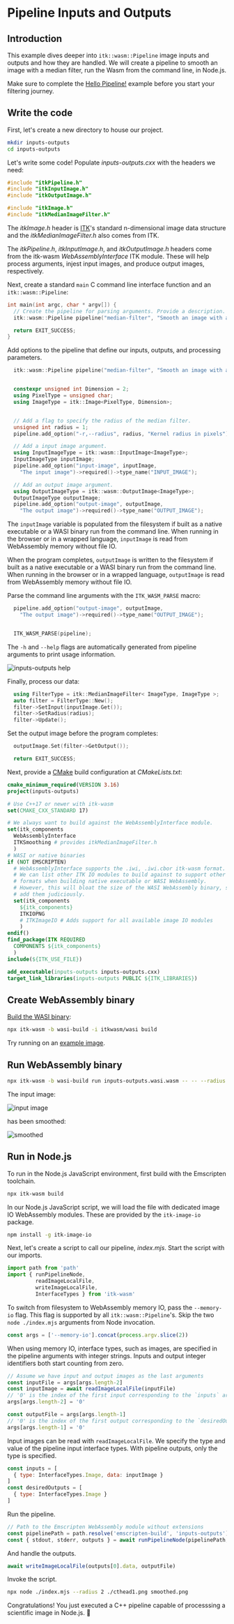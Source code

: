 # Pipeline Inputs and Outputs

## Introduction

This example dives deeper into `itk::wasm::Pipeline` image inputs and outputs and how they are handled. We will create a pipeline to smooth an image with a median filter, run the Wasm from the command line, in Node.js.

Make sure to complete the [Hello Pipeline!](/tutorial/hello_pipeline) example before you start your filtering journey.

## Write the code

First, let's create a new directory to house our project.

```sh
mkdir inputs-outputs
cd inputs-outputs
```

Let's write some code! Populate *inputs-outputs.cxx* with the headers we need:

```cpp
#include "itkPipeline.h"
#include "itkInputImage.h"
#include "itkOutputImage.h"

#include "itkImage.h"
#include "itkMedianImageFilter.h"
```

The *itkImage.h* header is [ITK](https://itk.org)'s standard n-dimensional image data structure and the *itkMedianImageFilter.h* also comes from ITK.

The *itkPipeline.h*, *itkInputImage.h*, and *itkOutputImage.h* headers come from the itk-wasm *WebAssemblyInterface* ITK module. These will help process arguments, injest input images, and produce output images, respectively.

Next, create a standard `main` C command line interface function and an `itk::wasm::Pipeline`:

```cpp
int main(int argc, char * argv[]) {
  // Create the pipeline for parsing arguments. Provide a description.
  itk::wasm::Pipeline pipeline("median-filter", "Smooth an image with a median filter", argc, argv);

  return EXIT_SUCCESS;
}
```
Add options to the pipeline that define our inputs, outputs, and processing parameters.

```cpp
  itk::wasm::Pipeline pipeline("median-filter", "Smooth an image with a median filter", argc, argv);


  constexpr unsigned int Dimension = 2;
  using PixelType = unsigned char;
  using ImageType = itk::Image<PixelType, Dimension>;


  // Add a flag to specify the radius of the median filter.
  unsigned int radius = 1;
  pipeline.add_option("-r,--radius", radius, "Kernel radius in pixels");

  // Add a input image argument.
  using InputImageType = itk::wasm::InputImage<ImageType>;
  InputImageType inputImage;
  pipeline.add_option("input-image", inputImage,
    "The input image")->required()->type_name("INPUT_IMAGE");

  // Add an output image argument.
  using OutputImageType = itk::wasm::OutputImage<ImageType>;
  OutputImageType outputImage;
  pipeline.add_option("output-image", outputImage,
    "The output image")->required()->type_name("OUTPUT_IMAGE");
```

The `inputImage` variable is populated from the filesystem if built as a native executable or a WASI binary run from the command line. When running in the browser or in a wrapped language, `inputImage` is read from WebAssembly memory without file IO.

When the program completes, `outputImage` is written to the filesystem if built as a native executable or a WASI binary run from the command line. When running in the browser or in a wrapped language, `outputImage` is read from WebAssembly memory without file IO.

Parse the command line arguments with the `ITK_WASM_PARSE` macro:

```cpp
  pipeline.add_option("output-image", outputImage,
    "The output image")->required()->type_name("OUTPUT_IMAGE");


  ITK_WASM_PARSE(pipeline);
```

The `-h` and `--help` flags are automatically generated from pipeline arguments to print usage information.

![inputs-outputs help](./inputs_outputs_help.png)

Finally, process our data: 
```cpp
  using FilterType = itk::MedianImageFilter< ImageType, ImageType >;
  auto filter = FilterType::New();
  filter->SetInput(inputImage.Get());
  filter->SetRadius(radius);
  filter->Update();
```

Set the output image before the program completes:

```cpp
  outputImage.Set(filter->GetOutput());

  return EXIT_SUCCESS;
```

Next, provide a [CMake](https://cmake.org/) build configuration at *CMakeLists.txt*:

```cmake
cmake_minimum_required(VERSION 3.16)
project(inputs-outputs)

# Use C++17 or newer with itk-wasm
set(CMAKE_CXX_STANDARD 17)

# We always want to build against the WebAssemblyInterface module.
set(itk_components
  WebAssemblyInterface
  ITKSmoothing # provides itkMedianImageFilter.h
  )
# WASI or native binaries
if (NOT EMSCRIPTEN)
  # WebAssemblyInterface supports the .iwi, .iwi.cbor itk-wasm format.
  # We can list other ITK IO modules to build against to support other
  # formats when building native executable or WASI WebAssembly.
  # However, this will bloat the size of the WASI WebAssembly binary, so
  # add them judiciously.
  set(itk_components
    ${itk_components}
    ITKIOPNG
    # ITKImageIO # Adds support for all available image IO modules
    )
endif()
find_package(ITK REQUIRED
  COMPONENTS ${itk_components}
  )
include(${ITK_USE_FILE})

add_executable(inputs-outputs inputs-outputs.cxx)
target_link_libraries(inputs-outputs PUBLIC ${ITK_LIBRARIES})
```

## Create WebAssembly binary

[Build the WASI binary](/tutorial/hello_world):

```sh
npx itk-wasm -b wasi-build -i itkwasm/wasi build
```

Try running on an [example image](https://data.kitware.com/api/v1/file/63041ac8f64de9b9501e5a22/download).

## Run WebAssembly binary

```sh
npx itk-wasm -b wasi-build run inputs-outputs.wasi.wasm -- -- --radius 2 cthead1.png smoothed.png
```

The input image:

![input image](./cthead1.png)

has been smoothed:

![smoothed](./smoothed.png)

## Run in Node.js

To run in the Node.js JavaScript environment, first build with the Emscripten toolchain.

```sh
npx itk-wasm build
```

In our Node.js JavaScript script, we will load the file with dedicated image IO WebAssembly modules. These are provided by the `itk-image-io` package.

```sh
npm install -g itk-image-io
```

Next, let's create a script to call our pipeline, *index.mjs*. Start the script with our imports.

```js
import path from 'path'
import { runPipelineNode,
         readImageLocalFile,
         writeImageLocalFile,
         InterfaceTypes } from 'itk-wasm'
```

To switch from filesystem to WebAssembly memory IO, pass the `--memory-io` flag.  This flag is supported by all `itk::wasm::Pipeline`'s. Skip the two `node ./index.mjs` arguments from Node invocation.

```js
const args = ['--memory-io'].concat(process.argv.slice(2))
```

When using memory IO, interface types, such as images, are specified in the pipeline arguments with integer strings. Inputs and output integer identifiers both start counting from zero.

```js
// Assume we have input and output images as the last arguments
const inputFile = args[args.length-2]
const inputImage = await readImageLocalFile(inputFile)
// '0' is the index of the first input corresponding to the `inputs` array below
args[args.length-2] = '0'

const outputFile = args[args.length-1]
// '0' is the index of the first output corresponding to the `desiredOutputs` below
args[args.length-1] = '0'
```

Input images can be read with `readImageLocalFile`. We specify the type and value of the pipeline input interface types. With pipeline outputs, only the type is specified.

```js
const inputs = [
  { type: InterfaceTypes.Image, data: inputImage }
]
const desiredOutputs = [
  { type: InterfaceTypes.Image }
]
```

Run the pipeline.

```js
// Path to the Emscripten WebAssembly module without extensions
const pipelinePath = path.resolve('emscripten-build', 'inputs-outputs')
const { stdout, stderr, outputs } = await runPipelineNode(pipelinePath, args, desiredOutputs, inputs)
```

And handle the outputs.

```js
await writeImageLocalFile(outputs[0].data, outputFile)
```

Invoke the script.

```sh
npx node ./index.mjs --radius 2 ./cthead1.png smoothed.png
```

Congratulations! You just executed a C++ pipeline capable of processsing a scientific image in Node.js. 🎉